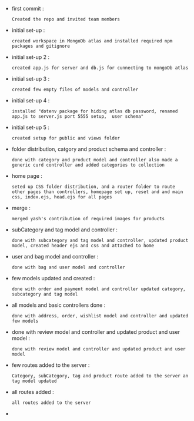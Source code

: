 
- first commit :

    `Created the repo and invited team members`


- initial set-up : 

    `created workspace in MongoDb atlas and installed required npm packages and gitignore`


- initial set-up 2 :

    `created app.js for server and db.js for cunnecting to mongoDb atlas`


- initial set-up 3 :

    `created few empty files of models and controller`


- initial set-up 4 :

    `installed "dotenv package for hiding atlas db password, renamed app.js to server.js port 5555 setup,  user schema"`


- initial set-up 5 :

    `created setup for public and views folder`


- folder distribution, catgory and product schema and controller :

    `done with category and product model and controller also made a generic curd controller and added categories to collection`


- home page :

    `seted up CSS folder distribution, and a router folder to route other pages than controllers, homepage set up, reset and and main css, index.ejs, head.ejs for all pages`


- merge :

    `merged yash's contribution of required images for products`


- subCategory and tag model and controller :

    `done with subcategory and tag model and controller, updated product model, created header ejs and css and attached to home`


- user and bag model and controller :

    `done with bag and user model and controller`


- few models updated and created :  

    `done with order and payment model and controller updated category, subcategory and tag model`


- all models and basic controllers done :  

    `done with address, order, wishlist model and controller and updated few models`


- done with review model and controller and updated product and user model :    

    `done with review model and controller and updated product and user model`


- few routes added to the server :  

    `Category, subCategory, tag and product route added to the server an tag model updated`


- all routes added : 

    `all routes added to the server`


- 
